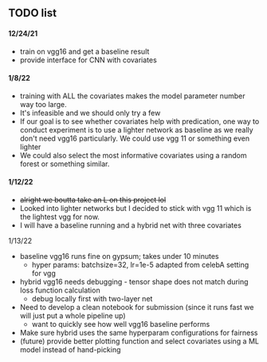 ## TODO list

#### 12/24/21
 - train on vgg16 and get a baseline result
 - provide interface for CNN with covariates

#### 1/8/22
 - training with ALL the covariates makes the model parameter number way too large. 
 - It's infeasible and we should only try a few
 - If our goal is to see whether covariates help with predication, one way to conduct experiment is to use a lighter network as baseline
 as we really don't need vgg16 particularly. We could use vgg 11 or something even lighter
 - We could also select the most informative covariates using a random forest or something similar.

#### 1/12/22
 - ~~alright we boutta take an L on this project lol~~
 - Looked into lighter networks but I decided to stick with vgg 11 which is the lightest vgg for now.
 - I will have a baseline running and a hybrid net with three covariates

1/13/22
 - baseline vgg16 runs fine on gypsum; takes under 10 minutes
    - hyper params: batchsize=32, lr=1e-5 adapted from celebA setting for vgg
 - hybrid vgg16 needs debugging - tensor shape does not match during loss function calculation
    - debug locally first with two-layer net
 - Need to develop a clean notebook for submission (since it runs fast we will just put a whole pipeline up)
    - want to quickly see how well vgg16 baseline performs 
 - Make sure hybrid uses the same hyperparam configurations for fairness
 - (future) provide better plotting function and select covariates using a ML model instead of hand-picking
